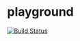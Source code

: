 # playground
[![Build Status](https://semaphoreci.com/api/v1/lewisemm/playground/branches/develop/badge.svg)](https://semaphoreci.com/lewisemm/playground)
